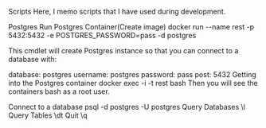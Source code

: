 Scripts
Here, I memo scripts that I have used during development.

Postgres
Run Postgres Container(Create image)
docker run --name rest -p 5432:5432 -e POSTGRES_PASSWORD=pass -d postgres

This cmdlet will create Postgres instance so that you can connect to a database with:

database: postgres
username: postgres
password: pass
post: 5432
Getting into the Postgres container
docker exec -i -t rest bash
Then you will see the containers bash as a root user.

Connect to a database
psql -d postgres -U postgres
Query Databases
\l
Query Tables
\dt
Quit
\q